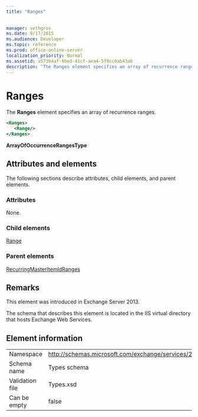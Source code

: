 ```yaml
---
title: "Ranges"
 
 
manager: sethgros
ms.date: 9/17/2015
ms.audience: Developer
ms.topic: reference
ms.prod: office-online-server
localization_priority: Normal
ms.assetid: a573b4af-9bed-41cf-aea4-5f9cc0ab43a6
description: "The Ranges element specifies an array of recurrence ranges."
---
```


# Ranges

The **Ranges** element specifies an array of recurrence ranges. 
  
```XML
<Ranges>
   <Range/>
</Ranges>
```

 **ArrayOfOccurrenceRangesType**
## Attributes and elements

The following sections describe attributes, child elements, and parent elements.
  
### Attributes

None.
  
### Child elements

[Range](range.md)
  
### Parent elements

[RecurringMasterItemIdRanges](recurringmasteritemidranges.md)
  
## Remarks

This element was introduced in Exchange Server 2013.
  
The schema that describes this element is located in the IIS virtual directory that hosts Exchange Web Services.
  
## Element information

|||
|:-----|:-----|
|Namespace  <br/> |http://schemas.microsoft.com/exchange/services/2006/types  <br/> |
|Schema name  <br/> |Types schema  <br/> |
|Validation file  <br/> |Types.xsd  <br/> |
|Can be empty  <br/> |false  <br/> |
   

